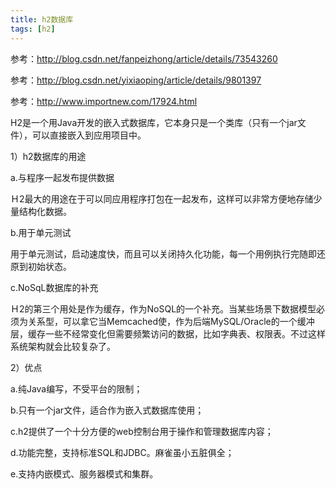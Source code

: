 ```yaml
---
title: h2数据库
tags: [h2]
---
```


参考：http://blog.csdn.net/fanpeizhong/article/details/73543260

参考：http://blog.csdn.net/yixiaoping/article/details/9801397

参考：http://www.importnew.com/17924.html

H2是一个用Java开发的嵌入式数据库，它本身只是一个类库（只有一个jar文件），可以直接嵌入到应用项目中。

1）h2数据库的用途

a.与程序一起发布提供数据

Ｈ2最大的用途在于可以同应用程序打包在一起发布，这样可以非常方便地存储少量结构化数据。

b.用于单元测试

用于单元测试，启动速度快，而且可以关闭持久化功能，每一个用例执行完随即还原到初始状态。

c.NoSqL数据库的补充

Ｈ2的第三个用处是作为缓存，作为NoSQL的一个补充。当某些场景下数据模型必须为关系型，可以拿它当Memcached使，作为后端MySQL/Oracle的一个缓冲层，缓存一些不经常变化但需要频繁访问的数据，比如字典表、权限表。不过这样系统架构就会比较复杂了。

2）优点

a.纯Java编写，不受平台的限制；

b.只有一个jar文件，适合作为嵌入式数据库使用；

c.h2提供了一个十分方便的web控制台用于操作和管理数据库内容；

d.功能完整，支持标准SQL和JDBC。麻雀虽小五脏俱全；

e.支持内嵌模式、服务器模式和集群。